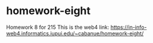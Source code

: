 # homework-eight

Homework 8 for 215
This is the web4 link: https://in-info-web4.informatics.iupui.edu/~cabanue/homework-eight/
